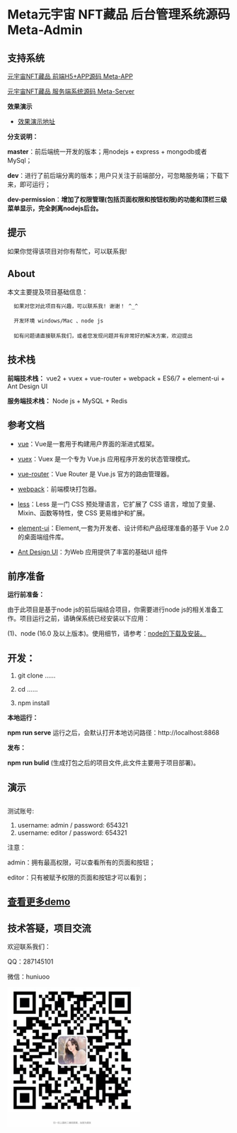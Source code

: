 # Meta元宇宙 NFT藏品 后台管理系统源码 Meta-Admin

## 支持系统
[元宇宙NFT藏品 前端H5+APP源码 Meta-APP](https://github.com/Meta-NFT-boy/meta-nft-app)

[元宇宙NFT藏品 服务端系统源码 Meta-Server](https://github.com/Meta-NFT-boy/meta-nft-server)


**效果演示**

- [效果演示地址](http://permission.aimdream.com)

**分支说明：**

**master**：前后端统一开发的版本；用nodejs + express + mongodb或者MySql；

**dev**：进行了前后端分离的版本；用户只关注于前端部分，可忽略服务端；下载下来，即可运行；

**dev-permission**：<b color="#87DE75">增加了权限管理(包括页面权限和按钮权限)的功能和顶栏三级菜单显示，完全剥离nodejs后台。</b>

## 提示
<p style="display:flex;align-items:center;">
 如果你觉得该项目对你有帮忙，可以联系我!</p>

## About

本文主要提及项目基础信息：

```bash
  如果对您对此项目有兴趣，可以联系我! 谢谢！ ^_^
   
  开发环境 windows/Mac 、node js 
  
  如有问题请直接联系我们，或者您发现问题并有非常好的解决方案，欢迎提出
```

## 技术栈

**前端技术栈：** vue2 + vuex + vue-router + webpack + ES6/7 + element-ui + Ant Design UI

**服务端技术栈：** Node js + MySQL + Redis

## 参考文档

- [vue](https://vuejs.bootcss.com/v2/guide/)：Vue是一套用于构建用户界面的渐进式框架。

- [vuex](https://vuex.vuejs.org/zh/)：Vuex 是一个专为 Vue.js 应用程序开发的状态管理模式。
 
- [vue-router](https://router.vuejs.org/zh/)：Vue Router 是 Vue.js 官方的路由管理器。
 
- [webpack](https://webpack.js.org/concepts/)：前端模块打包器。
 
- [less](http://lesscss.cn/)：Less 是一门 CSS 预处理语言，它扩展了 CSS 语言，增加了变量、Mixin、函数等特性，使 CSS 更易维护和扩展。
 
- [element-ui](https://element.eleme.io/)：Element,一套为开发者、设计师和产品经理准备的基于 Vue 2.0 的桌面端组件库。
 
- [Ant Design UI](https://ant.design/index-cn)：为Web 应用提供了丰富的基础UI 组件


## 前序准备

**运行前准备：**

   由于此项目是基于node js的前后端结合项目，你需要进行node js的相关准备工作。项目运行之前，请确保系统已经安装以下应用：
   
   (1)、node (16.0 及以上版本)。使用细节，请参考：[node的下载及安装。](https://nodejs.org/en/download/)
        

## 开发：
1. git clone ……

1. cd ……
 
1. npm install

**本地运行：**

**npm run serve** 运行之后，会默认打开本地访问路径：http://localhost:8868

**发布：**

**npm run bulid** (生成打包之后的项目文件,此文件主要用于项目部署)。

## 演示
## 
测试账号:
1. username: admin / password: 654321
2. username: editor / password: 654321

注意：

admin：拥有最高权限，可以查看所有的页面和按钮；

editor：只有被赋予权限的页面和按钮才可以看到；


## [查看更多demo](http://permission.aimdream.com)



## 技术答疑，项目交流
欢迎联系我们：

QQ：287145101

微信：huniuoo

<img width="300" src="https://github.com/Meta-NFT-boy/meta-nft-admin/blob/main/static/weichat.png">
